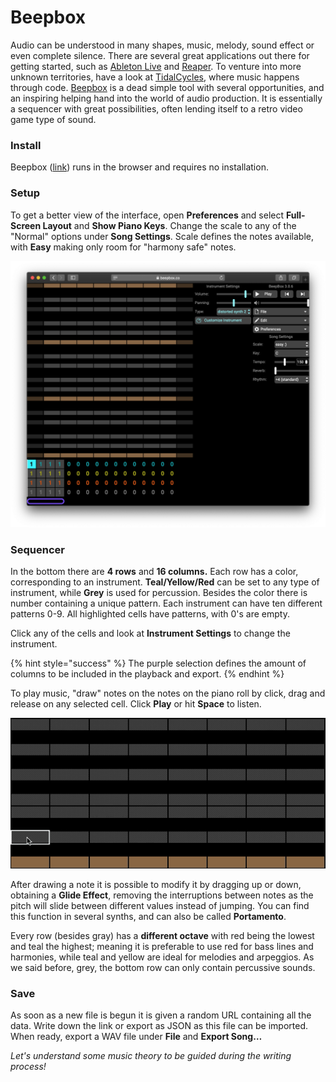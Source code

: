 # Beepbox

Audio can be understood in many shapes, music, melody, sound effect or even complete silence. There are several great applications out there for getting started, such as [Ableton Live](http://ableton.com/) and [Reaper](https://www.reaper.fm/). To venture into more unknown territories, have a look at [TidalCycles](https://tidalcycles.org/index.php/Welcome), where music happens through code.  [Beepbox](https://www.beepbox.co/) is a dead simple tool with several opportunities, and an inspiring helping hand into the world of audio production. It is essentially a sequencer with great possibilities, often lending itself to a retro video game type of sound.

### Install

Beepbox \([link](https://www.beepbox.co/#8n31s0k0l00e03t2mm0a7g0fj07i0r1o3210T5v1L4ua3q1d4f7y5z1C0c4h0HTP9Bx99sp99900T0v1L4u86q1d4f9y0z9C0w6c0h3T1v1L4u30q1d5f9y1z7C1c0A9F4B0V1Q19e4Pb631E0067T4v1L4uf0q1z6666ji8k8k3jSBKSJJAArriiiiii07JCABrzrrrrrrr00YrkqHrsrrrrjr005zrAqzrjzrrqr1jRjrqGGrrzsrsA099ijrABJJJIAzrrtirqrqjqixzsrAjrqjiqaqqysttAJqjikikrizrHtBJJAzArzrIsRCITKSS099ijrAJS____Qg99habbCAYrDzh00b4h400000000h4g000000014h000000004h400000000p16000000)\) runs in the browser and requires no installation.

### Setup

To get a better view of the interface, open **Preferences** and select **Full-Screen Layout** and **Show Piano Keys**. Change the scale to any of the "Normal" options under **Song Settings**. Scale defines the notes available, with **Easy** making only room for "harmony safe" notes. 

![](../../../.gitbook/assets/beepbox-interface.png)

### Sequencer

In the bottom there are **4 rows** and **16 columns.** Each row has a color, corresponding to an instrument. **Teal/Yellow/Red** can be set to any type of instrument, while **Grey** is used for percussion. Besides the color there is number containing a unique pattern. Each instrument can have ten different patterns 0-9.  All highlighted cells have patterns, with 0's are empty.

Click any of the cells and look at **Instrument Settings** to change the instrument.

{% hint style="success" %}
The purple selection defines the amount of columns to be included in the playback and export.
{% endhint %}

To play music, "draw" notes on the notes on the piano roll by click, drag and release on any selected cell. Click **Play** or hit **Space** to listen.

![](../../../.gitbook/assets/beepbox-drawnotes.gif)

After drawing a note it is possible to modify it by dragging up or down, obtaining a **Glide Effect**, removing the interruptions between notes as the pitch will slide between different values instead of jumping. You can find this function in several synths, and can also be called **Portamento**.

Every row \(besides gray\) has a **different octave** with red being the lowest and teal the highest; meaning it is preferable to use red for bass lines and harmonies, while teal and yellow are ideal for melodies and arpeggios. As we said before, grey, the bottom row can only contain percussive sounds.

### Save

As soon as a new file is begun it is given a random URL containing all the data. Write down the link or export as JSON as this file can be imported. When ready, export a WAV file under **File** and **Export Song…**

_Let's understand some music theory to be guided during the writing process!_

